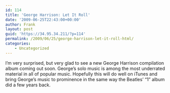 ```yaml
---
id: 114
title: 'George Harrison: Let It Roll'
date: '2009-06-25T22:43:00+00:00'
author: Frank
layout: post
guid: 'https://34.95.34.211/?p=114'
permalink: /2009/06/25/george-harrison-let-it-roll-html/
categories:
    - Uncategorized
---
```


<div src="v5"><div>I’m very surprised, but very glad to see a new George Harrison compilation album coming out soon. George’s solo music is among the most underrated material  
in all of popular music. Hopefully this will do well on iTunes and bring George’s music to prominence in the same way the Beatles’ “1” album did a few years back.</div><script src="http://widgets.clearspring.com/o/4a37cb0dc037c18b/4a43fdab65fe4e14/4a37e26dde7c5191/6b4d3a64/widget.js" type="text/javascript"></script>

</div>